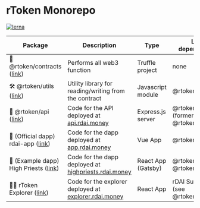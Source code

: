 # rToken Monorepo

[![lerna](https://img.shields.io/badge/maintained%20with-lerna-cc00ff.svg)](https://lerna.js.org/)

| Package                                                                   | Description                                                                            | Type               | Local dependencies                         |
| ------------------------------------------------------------------------- | -------------------------------------------------------------------------------------- | ------------------ | ------------------------------------------ |
| :scroll: @rtoken/contracts ([link](./packages/contracts))                 | Performs all web3 function                                                             | Truffle project    | none                                       |
| :hammer_and_wrench: @rtoken/utils ([link](./packages/utils))              | Utility library for reading/writing from the contract                                  | Javascript module  | @rtoken/contracts                          |
| :satellite: @rtoken/api ([link](./packages/api))                          | Code for the API deployed at [api.rdai.money](https://api.rdai.money)                  | Express.js server  | @rtoken/utils (formerly @rtoken/analytics) |
| :money_with_wings: (Official dapp) rdai-app ([link](./packages/rdai-app)) | Code for the dapp deployed at [app.rdai.money](https://app.rdai.money)                 | Vue App            | @rtoken/contracts                          |
| :crown: (Example dapp) High Priests ([link](./packages/high-priests))     | Code for the dapp deployed at [highpriests.rdai.money](https://highpriests.rdai.money) | React App (Gatsby) | @rtoken/api, @rtoken/utils                 |
| :telescope::stars: rToken Explorer ([link](./packages/explorer))          | Code for the explorer deployed at [explorer.rdai.money](https://explorer.rdai.money)   | React App          | rDAI Subgraph (see @rtoken/utils)          |
